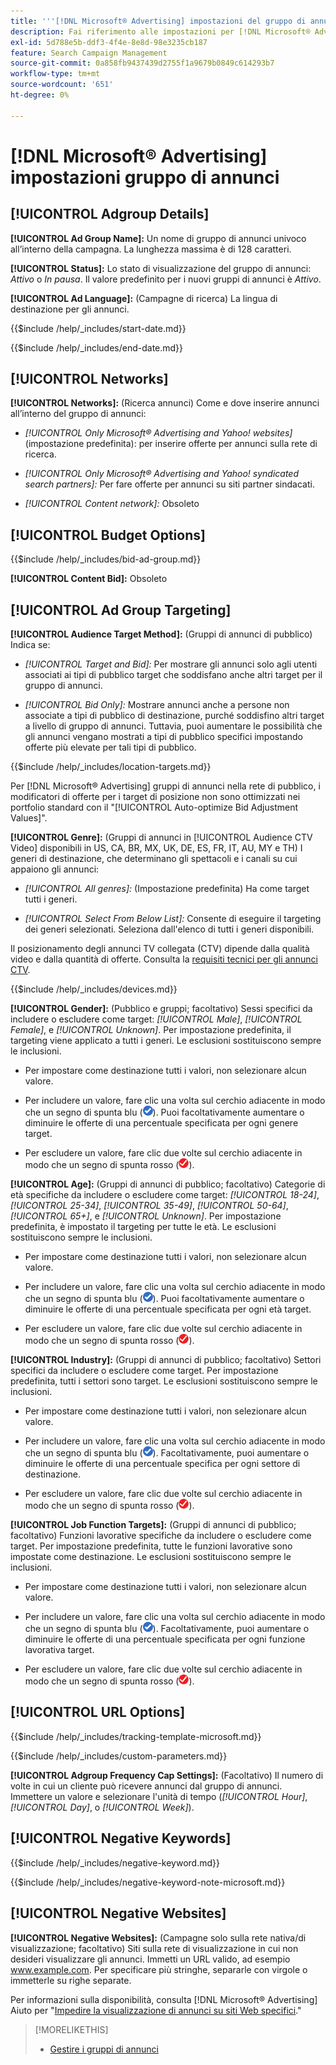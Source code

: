 ```yaml
---
title: '''[!DNL Microsoft® Advertising] impostazioni del gruppo di annunci'
description: Fai riferimento alle impostazioni per [!DNL Microsoft® Advertising] gruppi di annunci.
exl-id: 5d788e5b-ddf3-4f4e-8e8d-98e3235cb187
feature: Search Campaign Management
source-git-commit: 0a858fb9437439d2755f1a9679b0849c614293b7
workflow-type: tm+mt
source-wordcount: '651'
ht-degree: 0%

---
```


# [!DNL Microsoft® Advertising] impostazioni gruppo di annunci

## [!UICONTROL Adgroup Details]

**[!UICONTROL Ad Group Name]:** Un nome di gruppo di annunci univoco all’interno della campagna. La lunghezza massima è di 128 caratteri.

**[!UICONTROL Status]:** Lo stato di visualizzazione del gruppo di annunci: *Attivo* o *In pausa*. Il valore predefinito per i nuovi gruppi di annunci è *Attivo*.

**[!UICONTROL Ad Language]:** (Campagne di ricerca) La lingua di destinazione per gli annunci.

<!-- **[!UICONTROL Start Date]:** -->

{{$include /help/_includes/start-date.md}}

<!-- **[!UICONTROL End Date]:** -->

{{$include /help/_includes/end-date.md}}

## [!UICONTROL Networks]

**[!UICONTROL Networks]:** (Ricerca annunci) Come e dove inserire annunci all’interno del gruppo di annunci:

* *[!UICONTROL Only Microsoft® Advertising and Yahoo! websites]* (impostazione predefinita): per inserire offerte per annunci sulla rete di ricerca.

* *[!UICONTROL Only Microsoft® Advertising and Yahoo! syndicated search partners]:* Per fare offerte per annunci su siti partner sindacati.

* *[!UICONTROL Content network]:* Obsoleto

## [!UICONTROL Budget Options]

<!-- **[!UICONTROL Bid]:** -->

{{$include /help/_includes/bid-ad-group.md}}

**[!UICONTROL Content Bid]:** Obsoleto

## [!UICONTROL Ad Group Targeting]

**[!UICONTROL Audience Target Method]:** (Gruppi di annunci di pubblico) Indica se:

* *[!UICONTROL Target and Bid]:* Per mostrare gli annunci solo agli utenti associati ai tipi di pubblico target che soddisfano anche altri target per il gruppo di annunci.

* *[!UICONTROL Bid Only]:* Mostrare annunci anche a persone non associate a tipi di pubblico di destinazione, purché soddisfino altri target a livello di gruppo di annunci. Tuttavia, puoi aumentare le possibilità che gli annunci vengano mostrati a tipi di pubblico specifici impostando offerte più elevate per tali tipi di pubblico.

<!-- **[!UICONTROL Location Target]:** -->

{{$include /help/_includes/location-targets.md}}

Per [!DNL Microsoft® Advertising] gruppi di annunci nella rete di pubblico, i modificatori di offerte per i target di posizione non sono ottimizzati nei portfolio standard con il &quot;[!UICONTROL Auto-optimize Bid Adjustment Values]&quot;.

**[!UICONTROL Genre]:** (Gruppi di annunci in [!UICONTROL Audience CTV Video] disponibili in US, CA, BR, MX, UK, DE, ES, FR, IT, AU, MY e TH<!-- Should that go in the campaign sub-type description instead, or is this applicable for this feature only? -->) I generi di destinazione, che determinano gli spettacoli e i canali su cui appaiono gli annunci:

* *[!UICONTROL All genres]:* (Impostazione predefinita) Ha come target tutti i generi.

* *[!UICONTROL Select From Below List]:* Consente di eseguire il targeting dei generi selezionati. Seleziona dall&#39;elenco di tutti i generi disponibili.

Il posizionamento degli annunci TV collegata (CTV) dipende dalla qualità video e dalla quantità di offerte. Consulta la [requisiti tecnici per gli annunci CTV](https://help.ads.microsoft.com/#apex/ads/en/60102/0/#TechnicalRequirements).

<!-- **[!UICONTROL Devices]:** -->

{{$include /help/_includes/devices.md}}

**[!UICONTROL Gender]:** (Pubblico e gruppi; facoltativo) Sessi specifici da includere o escludere come target: *[!UICONTROL Male]*, *[!UICONTROL Female]*, e *[!UICONTROL Unknown]*. Per impostazione predefinita, il targeting viene applicato a tutti i generi. Le esclusioni sostituiscono sempre le inclusioni.

* Per impostare come destinazione tutti i valori, non selezionare alcun valore.

* Per includere un valore, fare clic una volta sul cerchio adiacente in modo che un segno di spunta blu (![Includi](/help/search-social-commerce/assets/include.png "Includi")). Puoi facoltativamente aumentare o diminuire le offerte di una percentuale specificata per ogni genere target.

* Per escludere un valore, fare clic due volte sul cerchio adiacente in modo che un segno di spunta rosso (![Escludi](/help/search-social-commerce/assets/exclude.png "Escludi")).

**[!UICONTROL Age]:** (Gruppi di annunci di pubblico; facoltativo) Categorie di età specifiche da includere o escludere come target: *[!UICONTROL 18-24]*, *[!UICONTROL 25-34]*, *[!UICONTROL 35-49]*, *[!UICONTROL 50-64]*, *[!UICONTROL 65+]*, e *[!UICONTROL Unknown]*. Per impostazione predefinita, è impostato il targeting per tutte le età. Le esclusioni sostituiscono sempre le inclusioni.

* Per impostare come destinazione tutti i valori, non selezionare alcun valore.

* Per includere un valore, fare clic una volta sul cerchio adiacente in modo che un segno di spunta blu (![Includi](/help/search-social-commerce/assets/include.png "Includi")). Puoi facoltativamente aumentare o diminuire le offerte di una percentuale specificata per ogni età target.

* Per escludere un valore, fare clic due volte sul cerchio adiacente in modo che un segno di spunta rosso (![Escludi](/help/search-social-commerce/assets/exclude.png "Escludi")).

**[!UICONTROL Industry]:** (Gruppi di annunci di pubblico; facoltativo) Settori specifici da includere o escludere come target. Per impostazione predefinita, tutti i settori sono target. Le esclusioni sostituiscono sempre le inclusioni.

* Per impostare come destinazione tutti i valori, non selezionare alcun valore.

* Per includere un valore, fare clic una volta sul cerchio adiacente in modo che un segno di spunta blu (![Includi](/help/search-social-commerce/assets/include.png "Includi")). Facoltativamente, puoi aumentare o diminuire le offerte di una percentuale specifica per ogni settore di destinazione.

* Per escludere un valore, fare clic due volte sul cerchio adiacente in modo che un segno di spunta rosso (![Escludi](/help/search-social-commerce/assets/exclude.png "Escludi")).

**[!UICONTROL Job Function Targets]:** (Gruppi di annunci di pubblico; facoltativo) Funzioni lavorative specifiche da includere o escludere come target. Per impostazione predefinita, tutte le funzioni lavorative sono impostate come destinazione. Le esclusioni sostituiscono sempre le inclusioni.

* Per impostare come destinazione tutti i valori, non selezionare alcun valore.

* Per includere un valore, fare clic una volta sul cerchio adiacente in modo che un segno di spunta blu (![Includi](/help/search-social-commerce/assets/include.png "Includi")). Facoltativamente, puoi aumentare o diminuire le offerte di una percentuale specificata per ogni funzione lavorativa target.

* Per escludere un valore, fare clic due volte sul cerchio adiacente in modo che un segno di spunta rosso (![Escludi](/help/search-social-commerce/assets/exclude.png "Escludi")).

## [!UICONTROL URL Options]

<!-- **[!UICONTROL Tracking Template]:** -->

{{$include /help/_includes/tracking-template-microsoft.md}}

<!-- **[!UICONTROL Custom Parameters]:** -->

{{$include /help/_includes/custom-parameters.md}}

**[!UICONTROL Adgroup Frequency Cap Settings]:** (Facoltativo) Il numero di volte in cui un cliente può ricevere annunci dal gruppo di annunci. Immettere un valore e selezionare l&#39;unità di tempo (*[!UICONTROL Hour]*, *[!UICONTROL Day]*, o *[!UICONTROL Week]*).

## [!UICONTROL Negative Keywords]

<!-- **[!UICONTROL Negative Keywords]:** -->

{{$include /help/_includes/negative-keyword.md}}

<!-- Note for **[!UICONTROL Negative Keywords]:** -->

{{$include /help/_includes/negative-keyword-note-microsoft.md}}

## [!UICONTROL Negative Websites]

**[!UICONTROL Negative Websites]:** (Campagne solo sulla rete nativa/di visualizzazione; facoltativo) Siti sulla rete di visualizzazione in cui non desideri visualizzare gli annunci. Immetti un URL valido, ad esempio www.example.com. Per specificare più stringhe, separarle con virgole o immetterle su righe separate.

Per informazioni sulla disponibilità, consulta [!DNL Microsoft® Advertising] Aiuto per &quot;[Impedire la visualizzazione di annunci su siti Web specifici](https://help.ads.microsoft.com/#apex/bae/en/14061/0).&quot;

>[!MORELIKETHIS]
>
>* [Gestire i gruppi di annunci](/help/search-social-commerce/campaign-management/campaigns/ad-group-manage.md)
